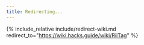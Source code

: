 ```yaml
---
title: Redirecting...
---
```


{% include_relative include/redirect-wiki.md redirect_to="https://wiki.hacks.guide/wiki/RiiTag" %}

